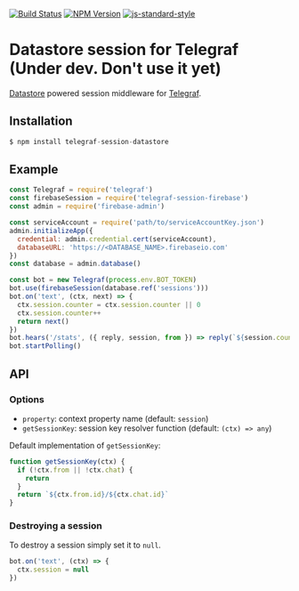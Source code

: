 [![Build Status](https://img.shields.io/travis/telegraf/telegraf-session-firebase.svg?branch=master&style=flat-square)](https://travis-ci.org/telegraf/telegraf-session-firebase)
[![NPM Version](https://img.shields.io/npm/v/telegraf-session-firebase.svg?style=flat-square)](https://www.npmjs.com/package/telegraf-session-firebase)
[![js-standard-style](https://img.shields.io/badge/code%20style-standard-brightgreen.svg?style=flat-square)](http://standardjs.com/)

# Datastore session for Telegraf (Under dev. Don't use it yet)

[Datastore](https://cloud.google.com/datastore) powered session middleware for [Telegraf](https://github.com/telegraf/telegraf).

## Installation

```js
$ npm install telegraf-session-datastore
```

## Example

```js
const Telegraf = require('telegraf')
const firebaseSession = require('telegraf-session-firebase')
const admin = require('firebase-admin')

const serviceAccount = require('path/to/serviceAccountKey.json')
admin.initializeApp({
  credential: admin.credential.cert(serviceAccount),
  databaseURL: 'https://<DATABASE_NAME>.firebaseio.com'
})
const database = admin.database()

const bot = new Telegraf(process.env.BOT_TOKEN)
bot.use(firebaseSession(database.ref('sessions')))
bot.on('text', (ctx, next) => {
  ctx.session.counter = ctx.session.counter || 0
  ctx.session.counter++
  return next()
})
bot.hears('/stats', ({ reply, session, from }) => reply(`${session.counter} messages from ${from.username}`))
bot.startPolling()

```

## API

### Options

* `property`: context property name (default: `session`)
* `getSessionKey`: session key resolver function (default: `(ctx) => any`)

Default implementation of `getSessionKey`:

```js
function getSessionKey(ctx) {
  if (!ctx.from || !ctx.chat) {
    return
  }
  return `${ctx.from.id}/${ctx.chat.id}`
}
```

### Destroying a session

To destroy a session simply set it to `null`.

```js
bot.on('text', (ctx) => {
  ctx.session = null
})

```

